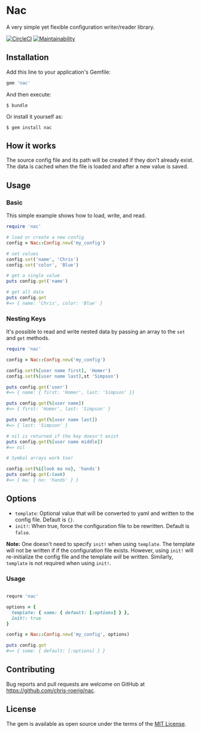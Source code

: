 # Nac

A very simple yet flexible configuration writer/reader library. 

[![CircleCI](https://circleci.com/gh/chris-roerig/nac/tree/master.svg?style=svg)](https://circleci.com/gh/chris-roerig/nac/tree/master)
[![Maintainability](https://api.codeclimate.com/v1/badges/ff7b794633ad66c7d6db/maintainability)](https://codeclimate.com/github/chris-roerig/nac/maintainability)

## Installation

Add this line to your application's Gemfile:

```ruby
gem 'nac'
```

And then execute:

    $ bundle

Or install it yourself as:

    $ gem install nac

## How it works

The source config file and its path will be created if they don't 
already exist. The data is cached when the file is loaded and after a 
new value is saved.

## Usage

### Basic

This simple example shows how to load, write, and read. 

```ruby
require 'nac'

# load or create a new config
config = Nac::Config.new('my_config')

# set values
config.set('name', 'Chris')
config.set('color', 'Blue')

# get a single value
puts config.get('name')

# get all data
puts config.get
#=> { name: 'Chris', color: 'Blue' }
```

### Nesting Keys

It's possible to read and write nested data by passing an array to the `set` and `get`  methods.

```ruby
require 'nac'

config = Nac::Config.new('my_config')

config.set(%[user name first], 'Homer')
config.set(%[user name last],st 'Simpson')

puts config.get('user')
#=> { name: { first: 'Homer', last: 'Simpson' }}

puts config.get(%[user name])
#=> { first: 'Homer', last: 'Simpson' }

puts config.get(%[user name last])
#=> { last: 'Simpson' }

# nil is returned if the key doesn't exist
puts config.get(%[user name middle])
#=> nil

# Symbol arrays work too!

config.set(%i{look ma no}, 'hands')
puts config.get(:look)
#=> { ma: { no: 'hands' } }
```

## Options

* `template`: Optional value that will be converted to yaml and written to the config file. Default is `{}`.
* `init!`: When true, force the configuration file to be rewritten. Default is `false`.

**Note:** One doesn't need to specify `init!` when using `template`. 
The template will not be written if if the configuration file exists.
However, using `init!` will re-initialize the config file and the 
template *will* be written. Similarly, `template` is not required when 
using `init!`.

### Usage

```ruby

requre 'nac'

options = {
  template: { some: { default: [:options] } },
  init!: true
}

config = Nac::Config.new('my_config', options)

puts config.get
#=> { some: { default: [:options] } }

```


## Contributing

Bug reports and pull requests are welcome on GitHub at https://github.com/chris-roerig/nac.

## License

The gem is available as open source under the terms of the [MIT License](https://opensource.org/licenses/MIT).
